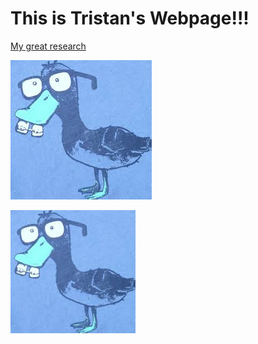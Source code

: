 # This is Tristan's Webpage!!!

[My great research](https://google.com)

![Alyssa](/download.jpg)

<img src="./download.jpg" width="200"/>
